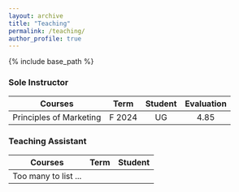 ```yaml
---
layout: archive
title: "Teaching"
permalink: /teaching/
author_profile: true
---
```


{% include base_path %}

### Sole Instructor

| Courses                 | Term   | Student | Evaluation |
|:-----------------------:|:------:|:-------:|:----------:|
| Principles of Marketing | F 2024 |   UG    |    4.85    |

### Teaching Assistant

| Courses                 | Term   | Student |
|:-----------------------:|:------:|:-------:|
| Too many to list ...    |        |         |